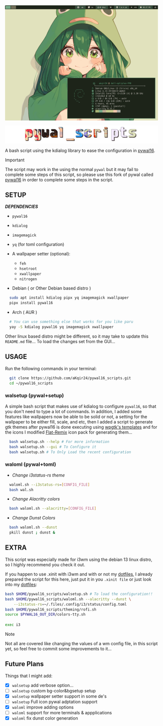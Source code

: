 ![Prev](prev.gif)

<img src="thumb.png" align="center"></img>

A bash script using the kdialog library to ease the configuration in [pywal16](https://github.com/eylles/pywal16).

> [!important] 
> The script may work in the using the normal `pywal` but it may fail to complete some steps of this script, so please use this fork of pywal called [pywal16](https://github.com/eylles/pywal16) in order to complete some steps in the script.

## SETUP
_**DEPENDENCIES**_
- `pywal16`
- `kdialog`
- `imagemagick`
- `yq` (for toml configuration)
- A wallpaper setter (optional):
  - `feh`
  - `hsetroot`
  - `xwallpaper`
  - `nitrogen`

- Debian ( or Other Debian based distro )
```bash
  sudo apt install kdialog pipx yq imagemagick xwallpaper
  pipx install pywal16
```

- Arch ( AUR )
```bash
  # You can use something else that works for you like paru
  yay -S kdialog pywal16 yq imagemagick xwallpaper
```
Other linux based distro might be different, so it may take to update this `README.md` file...
To load the changes set from the GUI...
<br>
## USAGE
Run the following commands in your terminal:
```bash
  git clone https://github.com/aKqir24/pywal16_scripts.git
  cd ~/pywal16_scripts
```
### walsetup (pywal+setup)
A simple bash script that makes use of kdialog to configure `pywal16`, so that you don't need to type a lot of commands. In addition, I added some features like wallpapers now be able to be solid or not, a setting for the wallpaper to be either fill, scale, and etc, then I added a script to generate gtk themes after pywal16 is done executing using [wpgtk's templates](https://github.com/deviantfero/wpgtk-templates) and for the icons I modified [Flat-Remix](https://github.com/daniruiz/Flat-Remix) icon pack for generating them...
```bash
  bash walsetup.sh --help # For more information 
  bash walsetup.sh --gui # To Configure it
  bash walsetup.sh # To Only Load the recent configuration
```

### waloml (pywal+toml)
- _Change i3status-rs theme_
```bash
  waloml.sh --i3status-rs=[CONFIG_FILE]
  bash wal.sh
```
- _Change Alacritty colors_
```bash
  bash waloml.sh --alacritty=[CONFIG_FILE]
```
- _Change Dunst Colors_
```bash
  bash waloml.sh --dunst
  pkill dunst ; dunst & 
```

## EXTRA
This script was especially made for i3wm using the debian 13 linux distro, so I highly recommend you check it out.

If you happen to use .xinit with i3wm and with or not my [dotfiles](https://aKqir24/.files), I already prepared the script for this here, just put it in you `.xinit file` or just look into my [dotfiles](https://aKqir24/.files):

```bash
bash $HOME/pywal16_scripts/walsetup.sh # To load the configuration!!
bash $HOME/pywal16_scripts/waloml.sh --alacritty --dunst \
	--i3status-rs=~/.files/.config/i3/status/config.toml
bash $HOME/pywal16_scripts/theming/rofi.sh
source $PYWAL16_OUT_DIR/colors-tty.sh

exec i3
```
> [!note]
> Not all are covered like changing the values of a wm config file, in this script yet, so feel free to commit some improvements to it...

## Future Plans
Things that I might add:
- [x] `walsetup` add verbose option...
- [ ] `walsetup` custom bg-color&bgsetup setup
- [x] `walsetup` wallpaper setter support in some de's
- [ ] `walsetup` Full icon pywal adptation support
- [x] `waloml` improve adding options
- [ ] `waloml` support for more terminals & appplications
- [x] `waloml` fix dunst color generation
